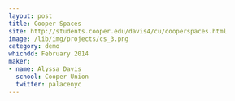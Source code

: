 ```yaml
---
layout: post
title: Cooper Spaces
site: http://students.cooper.edu/davis4/cu/cooperspaces.html
image: /lib/img/projects/cs_3.png
category: demo
whichdd: February 2014
maker:
- name: Alyssa Davis
  school: Cooper Union
  twitter: palacenyc
---
```

